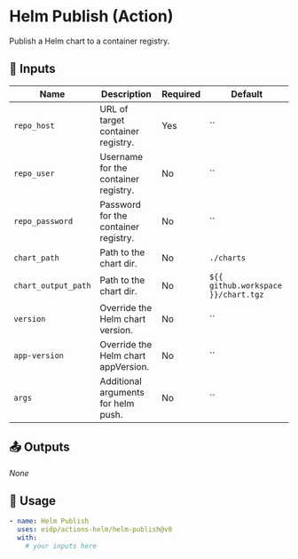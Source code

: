 <!-- NOTE: This file's contents are automatically generated. Do not edit manually. -->
# Helm Publish (Action)

Publish a Helm chart to a container registry.

## 🔧 Inputs

|        Name       |             Description            |Required|              Default              |
|-------------------|------------------------------------|--------|-----------------------------------|
|    `repo_host`    |  URL of target container registry. |   Yes  |                 ``                |
|    `repo_user`    |Username for the container registry.|   No   |                 ``                |
|  `repo_password`  |Password for the container registry.|   No   |                 ``                |
|    `chart_path`   |       Path to the chart dir.       |   No   |             `./charts`            |
|`chart_output_path`|       Path to the chart dir.       |   No   |`${{ github.workspace }}/chart.tgz`|
|     `version`     |  Override the Helm chart version.  |   No   |                 ``                |
|   `app-version`   | Override the Helm chart appVersion.|   No   |                 ``                |
|       `args`      | Additional arguments for helm push.|   No   |                 ``                |

## 📤 Outputs

_None_

## 🚀 Usage

```yaml
- name: Helm Publish
  uses: eidp/actions-helm/helm-publish@v0
  with:
    # your inputs here
```
